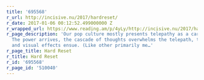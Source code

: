 ```yaml
---
title: '695568'
r_url: http://incisive.nu/2017/hardreset/
r_date: 2017-01-06 00:12:52.499000000 Z
r_wrapped_url: https://www.reading.am/p/4yLy/http://incisive.nu/2017/hardreset/
r_page_description: 'Our pop culture mostly presents telepathy as a cartoony curse:
  The power arrives, the cascade of thoughts overwhelms the telepath, temple-grabbing
  and visual effects ensue. (Like other primarily me…'
r_page_title: Hard Reset
r_title: Hard Reset
r_id: '695568'
r_page_id: '510040'
---
```


